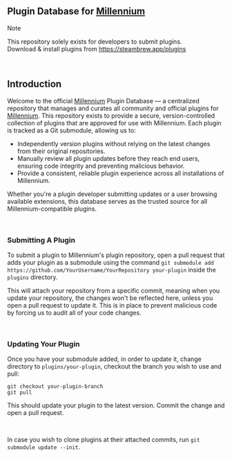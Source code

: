 
## Plugin Database for [Millennium](https://github.com/SteamClientHomebrew/Millennium)

> [!NOTE]
> This repository solely exists for developers to submit plugins.<br>
> Download & install plugins from https://steambrew.app/plugins

&nbsp;

## Introduction

Welcome to the official [Millennium](https://github.com/SteamClientHomebrew/Millennium) Plugin Database — a centralized repository that manages and curates all community and official plugins for [Millennium](https://github.com/SteamClientHomebrew/Millennium).
This repository exists to provide a secure, version-controlled collection of plugins that are approved for use with Millennium. Each plugin is tracked as a Git submodule, allowing us to:

* Independently version plugins without relying on the latest changes from their original repositories.
* Manually review all plugin updates before they reach end users, ensuring code integrity and preventing malicious behavior.
* Provide a consistent, reliable plugin experience across all installations of Millennium.

Whether you're a plugin developer submitting updates or a user browsing available extensions, this database serves as the trusted source for all Millennium-compatible plugins.

&nbsp;

### Submitting A Plugin

To submit a plugin to Millennium's plugin repository, open a pull request that adds your plugin as a submodule using the command
`git submodule add https://github.com/YourUsername/YourRepository your-plugin`
inside the `plugins` directory.

This will attach your repository from a specific commit, meaning when you update your repository, the changes won't be reflected here, unless you open a pull request to update it.
This is in place to prevent malicious code by forcing us to audit all of your code changes.

&nbsp;

### Updating Your Plugin

Once you have your submodule added, in order to update it,
change directory to `plugins/your-plugin`, checkout the branch you wish to use and pull:
```
git checkout your-plugin-branch
git pull
```
This should update your plugin to the latest version. Commit the change and open a pull request.

&nbsp;

In case you wish to clone plugins at their attached commits, run `git submodule update --init`.
